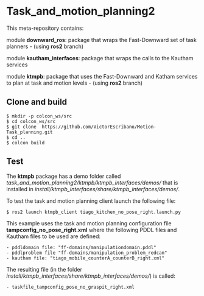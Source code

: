 # Task\_and\_motion\_planning2

This meta-repository contains:

module **downward\_ros**: package that wraps the Fast-Downward set of task planners - (using **ros2** branch)

module **kautham\_interfaces**: package that wraps the calls to the Kautham services

module **ktmpb**: package that uses the Fast-Downward and Katham services to plan at task and motion levels - (using **ros2** branch)

## Clone and build

```
$ mkdir -p colcon_ws/src
$ cd colcon_ws/src
$ git clone  https://github.com/VictorEscribano/Motion-Task_planning.git
$ cd ..
$ colcon build
```

## Test

The **ktmpb** package has a demo folder called _task\_and\_motion\_planning2/ktmpb/ktmpb\_interfaces/demos/_ that is installed in _install/ktmpb\_interfaces/share/ktmpb\_interfaces/demos/_.

To test the task and motion planning client launch the following file:

```
$ ros2 launch ktmpb_client tiago_kitchen_no_pose_right.launch.py
```

This example uses the task and motion planning configuration file **tampconfig\_no\_pose\_right.xml** where the following PDDL files and Kautham files to be used are defined:

```
- pddldomain file: "ff-domains/manipulationdomain.pddl"
- pddlproblem file "ff-domains/manipulation_problem_redcan"
- kautham file: "tiago_mobile_counterA_counterB_right.xml"
```

The resulting file (in the folder _install/ktmpb\_interfaces/share/ktmpb\_interfaces/demos/_) is called:

```
- taskfile_tampconfig_pose_no_graspit_right.xml
```